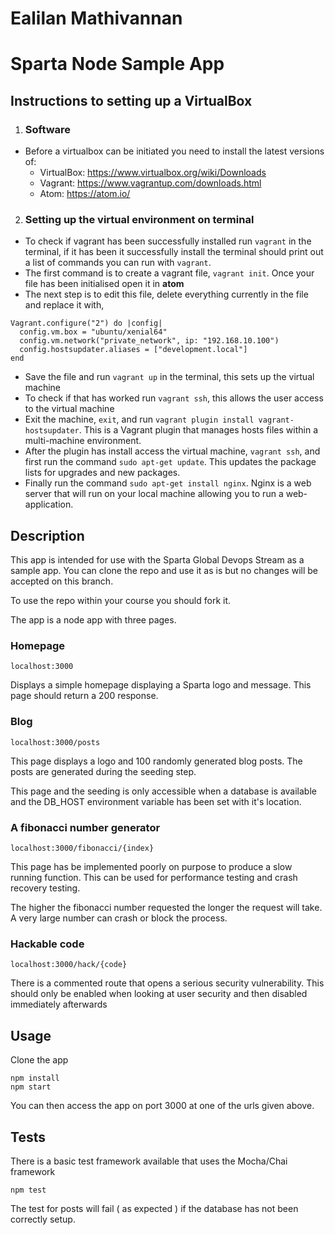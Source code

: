 # Ealilan Mathivannan

# Sparta Node Sample App

## Instructions to setting up a VirtualBox

1. <h3> Software</h3>
  * Before a virtualbox can be initiated you need to install the latest versions of:
    * VirtualBox: https://www.virtualbox.org/wiki/Downloads
    * Vagrant: https://www.vagrantup.com/downloads.html
    * Atom: https://atom.io/
2. <h3>Setting up the virtual environment on terminal</h3>
  * To check if vagrant has been successfully installed run
    `vagrant`
    in the terminal, if it has been it successfully install the terminal should print out a list of commands you can run with `vagrant`.
  * The first command is to create a vagrant file, `vagrant init`. Once your file has been initialised open it in **atom**
  * The next step is to edit this file, delete everything currently in the file and replace it with,
  ```
  Vagrant.configure("2") do |config|
    config.vm.box = "ubuntu/xenial64"
    config.vm.network("private_network", ip: "192.168.10.100")
    config.hostsupdater.aliases = ["development.local"]
  end
  ```
  * Save the file and run `vagrant up` in the terminal, this sets up the virtual machine
  * To check if that has worked run `vagrant ssh`, this allows the user access to the virtual machine
  * Exit the machine, `exit`, and run `vagrant plugin install vagrant-hostsupdater`. This is a Vagrant plugin that manages hosts files within a multi-machine environment.
  * After the plugin has install access the virtual machine, `vagrant ssh`, and first run the command `sudo apt-get update`. This updates the package lists for upgrades and new packages.
  * Finally run the command `sudo apt-get install nginx`. Nginx is a web server that will run on your local machine allowing you to run a web-application.


## Description

This app is intended for use with the Sparta Global Devops Stream as a sample app. You can clone the repo and use it as is but no changes will be accepted on this branch.

To use the repo within your course you should fork it.

The app is a node app with three pages.

### Homepage

``localhost:3000``

Displays a simple homepage displaying a Sparta logo and message. This page should return a 200 response.

### Blog

``localhost:3000/posts``

This page displays a logo and 100 randomly generated blog posts. The posts are generated during the seeding step.

This page and the seeding is only accessible when a database is available and the DB_HOST environment variable has been set with it's location.

### A fibonacci number generator

``localhost:3000/fibonacci/{index}``

This page has be implemented poorly on purpose to produce a slow running function. This can be used for performance testing and crash recovery testing.

The higher the fibonacci number requested the longer the request will take. A very large number can crash or block the process.


### Hackable code

``localhost:3000/hack/{code}``

There is a commented route that opens a serious security vulnerability. This should only be enabled when looking at user security and then disabled immediately afterwards

## Usage

Clone the app

```
npm install
npm start
```

You can then access the app on port 3000 at one of the urls given above.

## Tests

There is a basic test framework available that uses the Mocha/Chai framework

```
npm test
```

The test for posts will fail ( as expected ) if the database has not been correctly setup.
